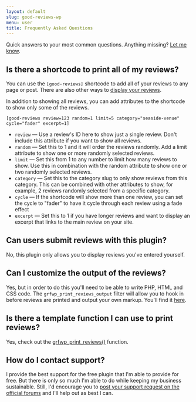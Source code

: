```yaml
---
layout: default
slug: good-reviews-wp
menu: user
title: Frequently Asked Questions
---
```

Quick answers to your most common questions. Anything missing? [Let me know](https://www.fivestarplugins.com/about/support).

## <a name="shortcode"></a> Is there a shortcode to print all of my reviews?

You can use the `[good-reviews]` shortcode to add all of your reviews to any page or post. There are also other ways to [display your reviews](getting-started/display).

In addition to showing all reviews, you can add attributes to the shortcode to show only some of the reviews.

`[good-reviews review=123 random=1 limit=5 category="seaside-venue" cycle="fader" excerpt=1]`

- `review` &mdash; Use a review's ID here to show just a single review. Don't include this attribute if you want to show all reviews.
- `random` &mdash; Set this to 1 and it will order the reviews randomly. Add a limit attribute to show one or more randomly selected reviews.
- `limit` &mdash; Set this from 1 to any number to limit how many reviews to show. Use this in combination with the random attribute to show one or two randomly selected reviews.
- `category` &mdash; Set this to the category slug to only show reviews from this category. This can be combined with other attributes to show, for example, 2 reviews randomly selected from a specific category.
- `cycle` &mdash; If the shortcode will show more than one review, you can set the cycle to "fader" to have it cycle through each review using a fade effect
- `excerpt` &mdash; Set this to 1 if you have longer reviews and want to display an excerpt that links to the main review on your site.

## <a name="user-submit"></a> Can users submit reviews with this plugin?

No, this plugin only allows you to display reviews you've entered yourself.

## <a name="customize-output"></a> Can I customize the output of the reviews?

Yes, but in order to do this you'll need to be able to write PHP, HTML and CSS code. The `grfwp_print_reviews_output` filter will allow you to hook in before reviews are printed and output your own markup. You'll find it [here](https://github.com/NateWr/good-reviews-wp/blob/master/includes/template-functions.php#L43).

## <a name="template-function"></a> Is there a template function I can use to print reviews?

Yes, check out the [grfwp_print_reviews()](https://github.com/NateWr/good-reviews-wp/blob/master/includes/template-functions.php#L41) function.

## <a name="support"></a> How do I contact support?

I provide the best support for the free plugin that I'm able to provide for free. But there is only so much I'm able to do while keeping my business sustainable. Still, I'd encourage you to [post your support request on the official forums](http://wordpress.org/support/plugin/good-reviews-wp) and I'll help out as best I can.
